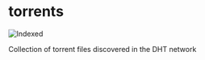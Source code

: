 torrents 
========
![Indexed](https://img.shields.io/badge/indexed-90521-blue)

Collection of torrent files discovered in the DHT network
